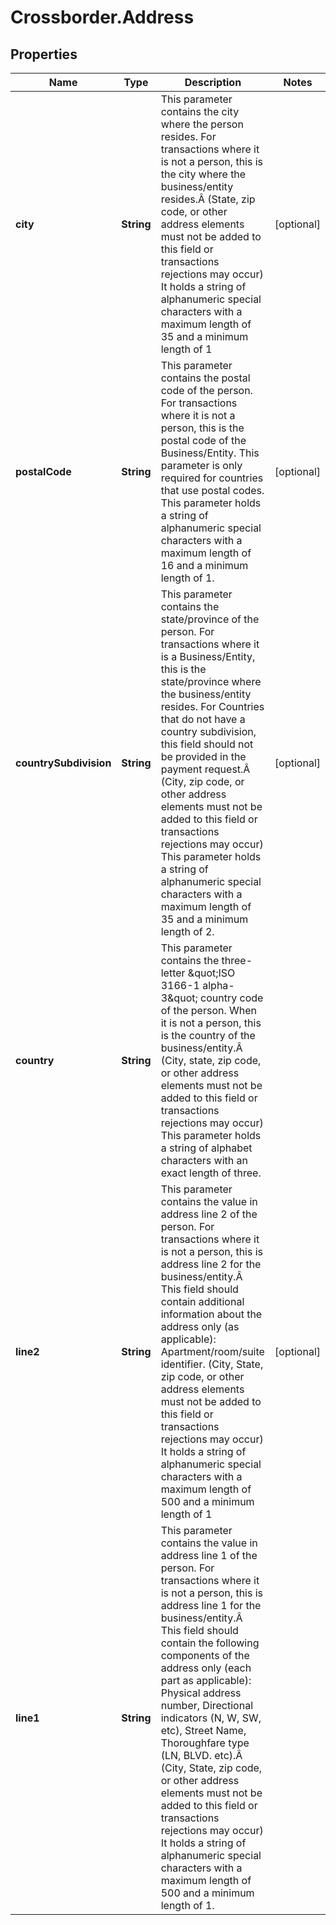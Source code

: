 # Crossborder.Address

## Properties

Name | Type | Description | Notes
------------ | ------------- | ------------- | -------------
**city** | **String** | This parameter contains the city where the person resides. For transactions where it is not a person, this is the city where the business/entity resides.Â  (State, zip code, or other address elements must not be added to this field or transactions rejections may occur)  It holds a string of alphanumeric special characters with a maximum length of 35 and a minimum length of 1 | [optional] 
**postalCode** | **String** | This parameter contains the postal code of the person. For transactions where it is not a person, this is the postal code of the Business/Entity. This parameter is only required for countries that use postal codes.  This parameter holds a string of alphanumeric special characters with a maximum length of 16 and a minimum length of 1. | [optional] 
**countrySubdivision** | **String** | This parameter contains the state/province of the person. For transactions where it is a Business/Entity, this is the state/province where the business/entity resides. For Countries that do not have a country subdivision, this field should not be provided in the payment request.Â  (City, zip code, or other address elements must not be added to this field or transactions rejections may occur)  This parameter holds a string of alphanumeric special characters with a maximum length of 35 and a minimum length of 2. | [optional] 
**country** | **String** | This parameter contains the three-letter \&quot;ISO 3166-1 alpha-3\&quot; country code of the person. When it is not a person, this is the country of the business/entity.Â  (City, state, zip code, or other address elements must not be added to this field or transactions rejections may occur)  This parameter holds a string of alphabet characters with an exact length of three. | 
**line2** | **String** | This parameter contains the value in address line 2 of the person. For transactions where it is not a person, this is address line 2 for the business/entity.Â  This field should contain additional information about the address only (as applicable): Apartment/room/suite identifier. (City, State, zip code, or other address elements must not be added to this field or transactions rejections may occur)  It holds a string of alphanumeric special characters with a maximum length of 500 and a minimum length of 1 | [optional] 
**line1** | **String** | This parameter contains the value in address line 1 of the person. For transactions where it is not a person, this is address line 1 for the business/entity.Â  This field should contain the following components of the address only (each part as applicable): Physical address number, Directional indicators (N, W, SW, etc), Street Name, Thoroughfare type (LN, BLVD. etc).Â  (City, State, zip code, or other address elements must not be added to this field or transactions rejections may occur)  It holds a string of alphanumeric special characters with a maximum length of 500 and a minimum length of 1. | 


